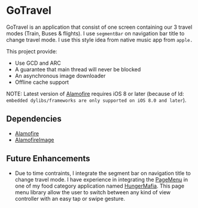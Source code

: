 # GoTravel
GoTravel is an application that consist of one screen containing our 3 travel modes (Train, Buses & flights). I use `segmentBar` on navigation bar title to change travel mode. I use this style idea from native music app from `apple.`

This project provide:
- Use GCD and ARC
- A guarantee that main thread will never be blocked
- An asynchronous image downloader
- Offline cache support

NOTE: Latest version of [Alamofire](https://github.com/Alamofire/Alamofire) requires iOS 8 or later (because of ld: `embedded dylibs/frameworks are only supported on iOS 8.0 and later`). 

## Dependencies

- [Alamofire](https://github.com/Alamofire/Alamofire)
- [AlamofireImage](https://github.com/Alamofire/AlamofireImage/)

## Future Enhancements

- Due to time contraints, I integrate the segment bar on navigation title to change travel mode. I have experience in integrating the [PageMenu](https://github.com/uacaps/PageMenu) in one of my food category application named [HungerMafia](https://itunes.apple.com/us/app/hungermafia-food-restaurants/id998248067?mt=8). This page menu library allow the user to switch between any kind of view controller with an easy tap or swipe gesture.

